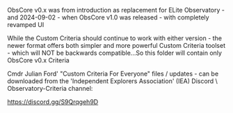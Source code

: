 ObsCore v0.x was from introduction as replacement for ELite Observatory - and 2024-09-02 - when ObsCore v1.0 was  released - with completely revamped UI

While the Custom Criteria should continue to work with either version - the newer format offers both simpler and more powerful Custom Criteria toolset - which will NOT be backwards compatible...So this folder will contain only ObsCore v0.x Criteria

Cmdr Julian Ford' "Custom Criteria For Everyone" files / updates - can be downloaded from the 'Independent Explorers Association' (IEA) Discord \ Observatory-Criteria channel:

https://discord.gg/S9Qrqgeh9D
